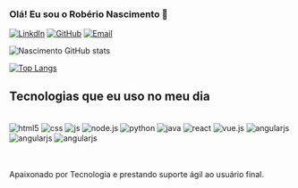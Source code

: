 ### Olá! Eu sou o Robério Nascimento 👋

[![Linkdln](https://img.shields.io/badge/LinkedIn-0077B5?style=for-the-badge&logo=linkedin&logoColor=white)](https://www.linkedin.com/in/roberionascimentodesenvolvedor/?originalSubdomain=br)
[![GitHub](https://img.shields.io/badge/GitHub-100000?style=for-the-badge&logo=github&logoColor=white)](https://github.com/RoberioNascimento300)
[![Email](https://img.shields.io/badge/Microsoft_Outlook-0078D4?style=for-the-badge&logo=microsoft-outlook&logoColor=white)](https://outlook.live.com/mail/0/)



![Nascimento GitHub stats](https://github-readme-stats.vercel.app/api?username=RoberioNascimento300&show_icons=true&theme=radical)

[![Top Langs](https://github-readme-stats.vercel.app/api/top-langs/?username=RoberioNascimento300)](https://github.com/anuraghazra/github-readme-stats)



## Tecnologias que eu uso no meu dia

<div style="display: inline_block"></br>
    <img align="center" alt="html5" src="https://img.shields.io/badge/HTML5-E34F26?style=for-the-badge&logo=html5&logoColor=white" />
     <img align="center" alt="css" src="https://img.shields.io/badge/CSS-239120?&style=for-the-badge&logo=css3&logoColor=white" />
      <img align="center" alt="js" src="https://img.shields.io/badge/JavaScript-F7DF1E?style=for-the-badge&logo=javascript&logoColor=black" />
       <img align="center" alt="node.js" src="https://img.shields.io/badge/Node.js-43853D?style=for-the-badge&logo=node.js&logoColor=white" />
        <img align="center" alt="python" src="https://img.shields.io/badge/Python-3776AB?style=for-the-badge&logo=python&logoColor=white" />
         <img align="center" alt="java" src="https://img.shields.io/badge/Java-ED8B00?style=for-the-badge&logo=openjdk&logoColor=white" />
         <img align="center" alt="react" src="https://img.shields.io/badge/React-20232A?style=for-the-badge&logo=react&logoColor=61DAFB" />
         <img align="center" alt="vue.js" src="https://img.shields.io/badge/Vue.js-35495E?style=for-the-badge&logo=vue.js&logoColor=4FC08D" />
         <img align="center" alt="angularjs" src="https://img.shields.io/badge/AngularJS-E23237?style=for-the-badge&logo=angularjs&logoColor=white" />
         <img align="center" alt="angularjs" src="https://img.shields.io/badge/Amazon_AWS-FF9900?style=for-the-badge&logo=amazonaws&logoColor=white" />
         <img align="center" alt="angularjs" src="https://img.shields.io/badge/Azure_DevOps-0078D7?style=for-the-badge&logo=azure-devops&logoColor=white" />

   



  
         
</div><br><br>

Apaixonado por Tecnologia e prestando suporte ágil ao usuário final.


